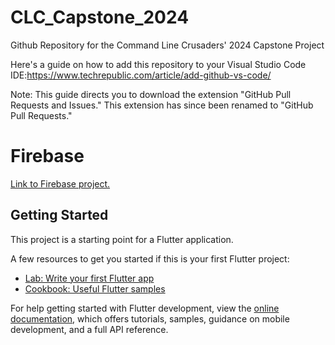 # CLC_Capstone_2024

Github Repository for the Command Line Crusaders' 2024 Capstone Project

Here's a guide on how to add this repository to your Visual Studio Code IDE:https://www.techrepublic.com/article/add-github-vs-code/

Note: This guide directs you to download the extension "GitHub Pull Requests and Issues." This extension has since been renamed to "GitHub Pull Requests."

# Firebase

[Link to Firebase project.](https://console.firebase.google.com/u/0/project/keyfob-pj/firestore/databases/-default-/data)

## Getting Started

This project is a starting point for a Flutter application.

A few resources to get you started if this is your first Flutter project:

- [Lab: Write your first Flutter app](https://docs.flutter.dev/get-started/codelab)
- [Cookbook: Useful Flutter samples](https://docs.flutter.dev/cookbook)

For help getting started with Flutter development, view the
[online documentation](https://docs.flutter.dev/), which offers tutorials,
samples, guidance on mobile development, and a full API reference.
